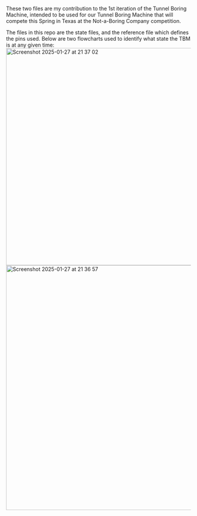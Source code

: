 These two files are my contribution to the 1st iteration of the Tunnel Boring Machine, 
intended to be used for our Tunnel Boring Machine that will compete this Spring in Texas at the Not-a-Boring Company competition. 

The files in this repo are the state files, and the reference file which defines the pins used. 
Below are two flowcharts used to identify what state the TBM is at any given time:
<img width="590" alt="Screenshot 2025-01-27 at 21 37 02" src="https://github.com/user-attachments/assets/907e14df-c208-4155-b616-c775e95bf2e4" />
<img width="665" alt="Screenshot 2025-01-27 at 21 36 57" src="https://github.com/user-attachments/assets/5d5194e6-c1b9-4be6-8787-bcfb243abd4d" />

